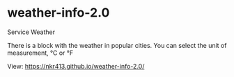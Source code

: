 # weather-info-2.0
Service Weather

There is a block with the weather in popular cities.
You can select the unit of measurement, °C or °F

View: https://nkr413.github.io/weather-info-2.0/
